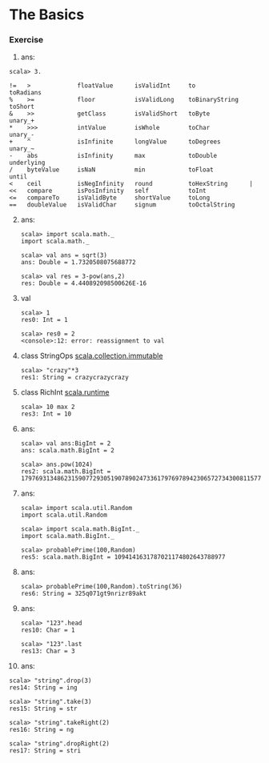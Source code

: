 # The Basics

### Exercise

1. ans: 
  ~~~Shell
  scala> 3.
  ~~~

  ~~~shell
  !=   >             floatValue      isValidInt     to               toRadians
  %    >=            floor           isValidLong    toBinaryString   toShort
  &    >>            getClass        isValidShort   toByte           unary_+
  *    >>>           intValue        isWhole        toChar           unary_-
  +    ^             isInfinite      longValue      toDegrees        unary_~
  -    abs           isInfinity      max            toDouble         underlying
  /    byteValue     isNaN           min            toFloat          until
  <    ceil          isNegInfinity   round          toHexString      |
  <<   compare       isPosInfinity   self           toInt
  <=   compareTo     isValidByte     shortValue     toLong
  ==   doubleValue   isValidChar     signum         toOctalString
  ~~~

2. ans:
   ~~~shell
   scala> import scala.math._
   import scala.math._

   scala> val ans = sqrt(3)
   ans: Double = 1.7320508075688772
   ~~~

   ~~~shell
   scala> val res = 3-pow(ans,2)
   res: Double = 4.440892098500626E-16
   ~~~

3. val

   ~~~shell
   scala> 1
   res0: Int = 1

   scala> res0 = 2
   <console>:12: error: reassignment to val
   ~~~

4. class StringOps [scala.collection.immutable](http://www.scala-lang.org/api/2.12.3/scala/collection/immutable/StringOps.html)
   ~~~shell
   scala> "crazy"*3
   res1: String = crazycrazycrazy
   ~~~

5. class RichInt [scala.runtime](http://www.scala-lang.org/api/2.12.3/scala/runtime/RichInt.html)

   ~~~shell
   scala> 10 max 2
   res3: Int = 10
   ~~~

6. ans:
   ~~~shell
   scala> val ans:BigInt = 2
   ans: scala.math.BigInt = 2

   scala> ans.pow(1024)
   res2: scala.math.BigInt = 179769313486231590772930519078902473361797697894230657273430081157732675805500963132708477322407536021120113879871393357658789768814416622492847430639474124377767893424865485276302219601246094119453082952085005768838150682342462881473913110540827237163350510684586298239947245938479716304835356329624224137216
   ~~~

7. ans:
   ~~~shell
   scala> import scala.util.Random
   import scala.util.Random

   scala> import scala.math.BigInt._
   import scala.math.BigInt._

   scala> probablePrime(100,Random)
   res5: scala.math.BigInt = 1094141631787021174802643788977
   ~~~

8. ans:
   ~~~shell
   scala> probablePrime(100,Random).toString(36)
   res6: String = 325q071gt9nrizr89akt
   ~~~

9. ans:
   ~~~shell
   scala> "123".head
   res10: Char = 1

   scala> "123".last
   res13: Char = 3
   ~~~

10. ans: 
   ~~~shell
   scala> "string".drop(3)
   res14: String = ing

   scala> "string".take(3)
   res15: String = str

   scala> "string".takeRight(2)
   res16: String = ng

   scala> "string".dropRight(2)
   res17: String = stri
   ~~~

